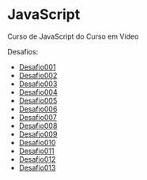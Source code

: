 # JavaScript
 Curso de JavaScript do Curso em Vídeo

Desafios:

<ul>
    <li><a href="https://isoc4.github.io/JavaScript/desafios/d001">Desafio001</a></li>
    <li><a href="https://isoc4.github.io/JavaScript/desafios/d002">Desafio002</a></li>
    <li><a href="https://isoc4.github.io/JavaScript/desafios/d003">Desafio003</a></li>
    <li><a href="https://isoc4.github.io/JavaScript/desafios/d004">Desafio004</a></li>
    <li><a href="https://isoc4.github.io/JavaScript/desafios/d005">Desafio005</a></li>
    <li><a href="https://isoc4.github.io/JavaScript/desafios/d006">Desafio006</a></li>
    <li><a href="https://isoc4.github.io/JavaScript/desafios/d007">Desafio007</a></li>
    <li><a href="https://isoc4.github.io/JavaScript/desafios/d008">Desafio008</a></li>
    <li><a href="https://isoc4.github.io/JavaScript/desafios/d009">Desafio009</a></li>
    <li><a href="https://isoc4.github.io/JavaScript/desafios/d010">Desafio010</a></li>
    <li><a href="https://isoc4.github.io/JavaScript/desafios/d011">Desafio011</a></li>
    <li><a href="https://isoc4.github.io/JavaScript/desafios/d012">Desafio012</a></li>
    <li><a href="https://isoc4.github.io/JavaScript/desafios/d013">Desafio013</a></li>
</ul>
